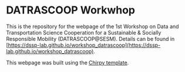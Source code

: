 # DATRASCOOP Workwhop

This is the repository for the webpage of the 1st Workshop on Data and Transportation Science Cooperation for a Sustainable & Socially Responsible Mobility (DATRASCOOP@SESM). Details can be found in [https://dssp-lab.github.io/workshop_datrascoop](https://dssp-lab.github.io/workshop_datrascoop).

This webpage was built using the [Chirpy template](https://github.com/cotes2020/jekyll-theme-chirpy).


